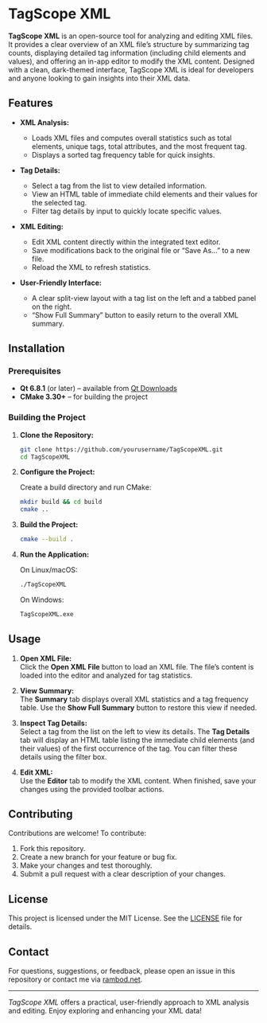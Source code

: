 # TagScope XML

**TagScope XML** is an open-source tool for analyzing and editing XML files. It provides a clear overview of an XML file’s structure by summarizing tag counts, displaying detailed tag information (including child elements and values), and offering an in-app editor to modify the XML content. Designed with a clean, dark-themed interface, TagScope XML is ideal for developers and anyone looking to gain insights into their XML data.

## Features

- **XML Analysis:**  
  - Loads XML files and computes overall statistics such as total elements, unique tags, total attributes, and the most frequent tag.
  - Displays a sorted tag frequency table for quick insights.

- **Tag Details:**  
  - Select a tag from the list to view detailed information.
  - View an HTML table of immediate child elements and their values for the selected tag.
  - Filter tag details by input to quickly locate specific values.

- **XML Editing:**  
  - Edit XML content directly within the integrated text editor.
  - Save modifications back to the original file or “Save As…” to a new file.
  - Reload the XML to refresh statistics.

- **User-Friendly Interface:**  
  - A clear split-view layout with a tag list on the left and a tabbed panel on the right.
  - “Show Full Summary” button to easily return to the overall XML summary.
  
## Installation

### Prerequisites

- **Qt 6.8.1** (or later) – available from [Qt Downloads](https://www.qt.io/download)
- **CMake 3.30+** – for building the project

### Building the Project

1. **Clone the Repository:**

   ```bash
   git clone https://github.com/yourusername/TagScopeXML.git
   cd TagScopeXML
   ```

2. **Configure the Project:**

   Create a build directory and run CMake:

   ```bash
   mkdir build && cd build
   cmake ..
   ```

3. **Build the Project:**

   ```bash
   cmake --build .
   ```

4. **Run the Application:**

   On Linux/macOS:

   ```bash
   ./TagScopeXML
   ```

   On Windows:

   ```bash
   TagScopeXML.exe
   ```

## Usage

1. **Open XML File:**  
   Click the **Open XML File** button to load an XML file. The file’s content is loaded into the editor and analyzed for tag statistics.

2. **View Summary:**  
   The **Summary** tab displays overall XML statistics and a tag frequency table. Use the **Show Full Summary** button to restore this view if needed.

3. **Inspect Tag Details:**  
   Select a tag from the list on the left to view its details. The **Tag Details** tab will display an HTML table listing the immediate child elements (and their values) of the first occurrence of the tag. You can filter these details using the filter box.

4. **Edit XML:**  
   Use the **Editor** tab to modify the XML content. When finished, save your changes using the provided toolbar actions.

## Contributing

Contributions are welcome! To contribute:

1. Fork this repository.
2. Create a new branch for your feature or bug fix.
3. Make your changes and test thoroughly.
4. Submit a pull request with a clear description of your changes.

## License

This project is licensed under the MIT License. See the [LICENSE](LICENSE) file for details.

## Contact

For questions, suggestions, or feedback, please open an issue in this repository or contact me via [rambod.net](https://rambod.net).

---

*TagScope XML* offers a practical, user-friendly approach to XML analysis and editing. Enjoy exploring and enhancing your XML data!
